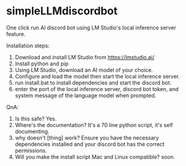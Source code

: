 # simpleLLMdiscordbot
One click run AI discord bot using LM Studio's local inference server feature. 

Installation steps:
1. Download and install LM Studio from https://lmstudio.ai/
2. Install python and pip
3. Using LM Studio, download an AI model of your choice.
4. Configure and load the model then start the local inference server.
5. run install.bat to install dependencies and start the discord bot.
6. enter the port of the local inference server, discord bot token, and system message of the language model when prompted.

QnA:
1. Is this safe?
  Yes.
2. Where's the documentation?
   It's a 70 line python script, it's self documenting.
3. why doesn't [thing] work?
   Ensure you have the necessary dependencies installed and your discord bot has the correct permissions.
4. Will you make the install script Mac and Linux compatible?
   soon.
